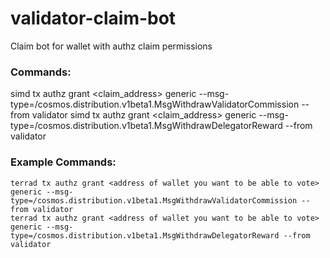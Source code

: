 # validator-claim-bot
Claim bot for wallet with authz claim permissions

### Commands: 

simd tx authz grant <claim_address> generic --msg-type=/cosmos.distribution.v1beta1.MsgWithdrawValidatorCommission --from validator
simd tx authz grant <claim_address> generic --msg-type=/cosmos.distribution.v1beta1.MsgWithdrawDelegatorReward --from validator

### Example Commands:

`terrad tx authz grant <address of wallet you want to be able to vote> generic --msg-type=/cosmos.distribution.v1beta1.MsgWithdrawValidatorCommission --from validator`  
`terrad tx authz grant <address of wallet you want to be able to vote> generic --msg-type=/cosmos.distribution.v1beta1.MsgWithdrawDelegatorReward --from validator`
